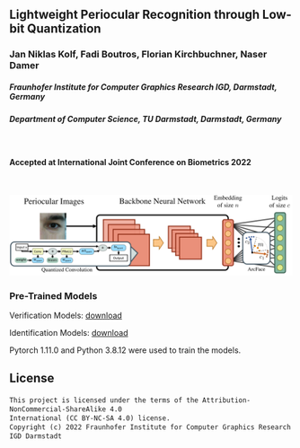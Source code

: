 ## Lightweight Periocular Recognition through Low-bit Quantization
### Jan Niklas Kolf, Fadi Boutros, Florian Kirchbuchner, Naser Damer

##### Fraunhofer Institute for Computer Graphics Research IGD, Darmstadt, Germany
##### Department of Computer Science, TU Darmstadt, Darmstadt, Germany
<br/>

#### Accepted at International Joint Conference on Biometrics 2022
<br/>

![img](https://raw.githubusercontent.com/jankolf/ijcb-periocular-quantization/main/imgs/pipeline.png)

### Pre-Trained Models

Verification Models: [download](https://drive.google.com/file/d/1J-UxFs-a6WQ79P2s_NEioGqmH-trQgWc/view?usp=sharing)
<br/>

Identification Models: [download](https://drive.google.com/file/d/19nDcGicdsm3-HeIhCyCRyjeFssPuCz1x/view?usp=sharing)

Pytorch 1.11.0 and Python 3.8.12 were used to train the models.

## License

```
This project is licensed under the terms of the Attribution-NonCommercial-ShareAlike 4.0 
International (CC BY-NC-SA 4.0) license. 
Copyright (c) 2022 Fraunhofer Institute for Computer Graphics Research IGD Darmstadt
```